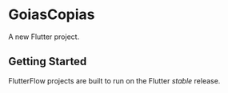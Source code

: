 # GoiasCopias

A new Flutter project.

## Getting Started

FlutterFlow projects are built to run on the Flutter _stable_ release.
